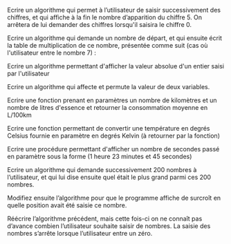 Ecrire un algorithme qui permet à l’utilisateur de saisir successivement des chiffres, et qui
affiche à la fin le nombre d’apparition du chiffre 5.
On arrêtera de lui demander des chiffres lorsqu'il saisira le chiffre 0.

Ecrire un algorithme qui demande un nombre de départ, et qui ensuite écrit la table de
multiplication de ce nombre, présentée comme suit (cas où l'utilisateur entre le nombre 7) :

Ecrire un algorithme permettant d'afficher la valeur absolue d'un entier saisi par l'utilisateur

Ecrire un algorithme qui affecte et permute la valeur de deux variables.

Ecrire une fonction prenant en paramètres un nombre de kilomètres et un nombre de litres d'essence et retourner la consommation moyenne en L/100km

Ecrire une fonction permettant de convertir une température en degrés Celsius fournie en paramètre en degrés Kelvin (à retourner par la fonction)

Ecrire une procédure permettant d'afficher un nombre de secondes passé en paramètre sous la forme (1 heure 23 minutes et 45 secondes)

Ecrire un algorithme qui demande successivement 200 nombres à l’utilisateur, et qui lui dise
ensuite quel était le plus grand parmi ces 200 nombres.

Modifiez ensuite l’algorithme pour que le programme affiche de surcroît en quelle position
avait été saisie ce nombre.

Réécrire l’algorithme précédent, mais cette fois-ci on ne connaît pas d’avance combien
l’utilisateur souhaite saisir de nombres. La saisie des nombres s’arrête lorsque l’utilisateur
entre un zéro.
